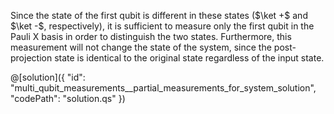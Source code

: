 Since the state of the first qubit is different in these states ($\ket +$ and $\ket -$, respectively), it is sufficient to measure only the first qubit in the Pauli X basis in order to distinguish the two states. Furthermore, this measurement will not change the state of the system, since the post-projection state is identical to the original state regardless of the input state.

@[solution]({
    "id": "multi_qubit_measurements__partial_measurements_for_system_solution",
    "codePath": "solution.qs"
})
